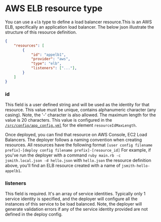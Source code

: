 # AWS ELB resource type

You can use a `elb` type to define a load balancer resource.This is an AWS ELB, specifically an application load balancer.
The below json illustrate the structure of this resource definition.

```json
{
    "resources": [
        {
            "id": "appelb1",
            "provider": "aws",
            "type": "elb",
            "listeners": ["..."],
        }
    ]
}
```

### id

This field is a user defined string and will be used as the identity for that resource.
This value must be unique, contains alphanumeric character (any casing). Note, the '-' character is also allowed.
The maximum length for the value is 20 characters. This value is configured in the [`/src/config/app_config.yml`](/src/config/app_config.yml) for the element `resourceIdMaxLength`.


Once deployed, you can find that resource on AWS Console, EC2 Load Balancers.
The deployer follows a naming convention when creating resources. All resources have the following format `[user config filename prefix]-[deploy config filename prefix]-[resource_id]`
For example, if you've run the deployer with a command `ruby main.rb -c jsmith.local.json -d hello.json` with `hello.json` the resource definition above, you'll find an ELB resource created with a name of `jsmith-hello-appelb1`.

### listeners

This field is required. It's an array of service identities. Typically only 1 service identity is specified, and the deployer will configure all the instances of this service to be load balanced.
Note, the deployer will generate validation errors if any of the service identity provided are not defined in the deploy config.
